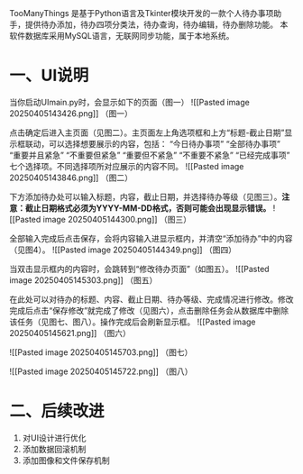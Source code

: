 TooManyThings 是基于Python语言及Tkinter模块开发的一款个人待办事项助手，提供待办添加，待办四项分类法，待办查询，待办编辑，待办删除功能。
本软件数据库采用MySQL语言，无联网同步功能，属于本地系统。
# 一、UI说明
当你启动UImain.py时，会显示如下的页面（图一）
![[Pasted image 20250405143426.png]]
（图一）

点击确定后进入主页面（见图二）。主页面左上角选项框和上方“标题-截止日期”显示框联动，可以选择想要展示的内容，包括：
“今日待办事项”
“全部待办事项”
“重要并且紧急”
“不重要但紧急”
“重要但不紧急”
“不重要不紧急”
“已经完成事项”
七个选择项。不同选择项所对应展示的内容不同。
![[Pasted image 20250405143846.png]]
（图二）

下方添加待办处可以输入标题，内容，截止日期，并选择待办等级（见图三）。**注意：截止日期格式必须为YYYY-MM-DD格式，否则可能会出现显示错误。**
![[Pasted image 20250405144300.png]]
（图三）

全部输入完成后点击保存，会将内容输入进显示框内，并清空“添加待办”中的内容（见图4）。
![[Pasted image 20250405144349.png]]
（图四）

当双击显示框内的内容时，会跳转到“修改待办页面”（如图五）。
![[Pasted image 20250405145303.png]]
（图五）

在此处可以对待办的标题、内容、截止日期、待办等级、完成情况进行修改。修改完成后点击“保存修改”就完成了修改（见图六），点击删除任务会从数据库中删除该任务（见图七、图八）。操作完成后会刷新显示框。
![[Pasted image 20250405145621.png]]
（图六）

![[Pasted image 20250405145703.png]]
（图七）

![[Pasted image 20250405145722.png]]
（图八）
# 二、后续改进
1. 对UI设计进行优化
2. 添加数据回滚机制
3. 添加图像和文件保存机制